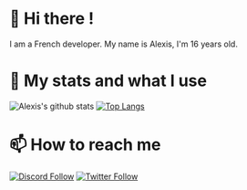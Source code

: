 # 👋 Hi there !
I am a French developer. My name is Alexis, I'm 16 years old.

# 🚀 My stats and what I use
<!--
- [Java](https://docs.oracle.com/javase/8/docs/api/)
-->

<!--<details>
  <summary>:zap: GitHub Stats</summary>

  <img align="left" alt="codeSTACKr's GitHub Stats" src="https://github-readme-stats.vercel.app/api?username=sathonay&count_private=true&show_icons=true&hide_border=true" />

</details>-->

![Alexis's github stats](https://github-readme-stats.sathonay.vercel.app/api?username=sathonay&count_private=true&show_icons=true)
[![Top Langs](https://github-readme-stats.sathonay.vercel.app/api/top-langs/?username=sathonay&layout=compact&hide_border=true)](https://github.com/sathonay)


# 📫 How to reach me
[![Discord Follow](https://img.shields.io/static/v1?label=Discord&message=sathonay%235371&color=7289DA&logo=Discord&style=for-the-badge)]()
[![Twitter Follow](https://img.shields.io/twitter/follow/sathonayOffi?color=%231DA1F2&label=Follow%20me&logo=Twitter&style=for-the-badge)](https://twitter.com/sathonayOffi)

<!--
**sathonay/sathonay** is a ✨ _special_ ✨ repository because its `README.md` (this file) appears on your GitHub profile.

Here are some ideas to get you started:

- 🔭 I’m currently working on ...
- 🌱 I’m currently learning ...
- 👯 I’m looking to collaborate on ...
- 🤔 I’m looking for help with ...
- 💬 Ask me about ...
- 📫 How to reach me: ...
- 😄 Pronouns: ...
- ⚡ Fun fact: ...
-->
